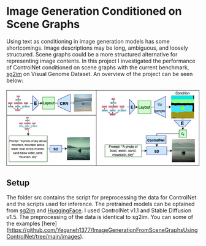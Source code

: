 # Image Generation Conditioned on Scene Graphs

Using text as conditioning in image generation models has some shortcomings. Image descriptions may be long, ambiguous, and loosely structured. Scene graphs could be a more structured alternative for representing image contents. In this project I investigated the performance of ControlNet conditioned on scene graphs with the current benchmark, [sg2im](https://github.com/google/sg2im) on Visual Genome Dataset. An overview of the project can be seen below:

![alt text](https://github.com/Yeganeh1377/ImageGenerationFromSceneGraphsUsingControlNet/blob/main/images/fig1.jpg)


## Setup
The folder src contains the script for preprocessing the data for ControlNet and the scripts used for inference. The pretrained models can be optained from [sg2im](https://github.com/google/sg2im) and [HuggingFace]([https://github.com/google/sg2im](https://huggingface.co/docs/diffusers/training/controlnet)https://huggingface.co/docs/diffusers/training/controlnet). I used ControlNet v1.1 and Stable Diffusion v1.5. The preprocessing of the data is identical to sg2im. You can some of the examples [here] (https://github.com/Yeganeh1377/ImageGenerationFromSceneGraphsUsingControlNet/tree/main/images).
